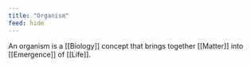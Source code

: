 ```yaml
---
title: "Organism"
feed: hide
---
```


An organism is a [[Biology]] concept that brings together [[Matter]] into [[Emergence]] of [[Life]]. 